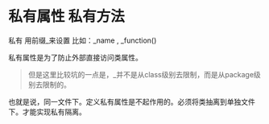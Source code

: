 # 私有属性 私有方法


私有 用前缀_来设置  比如：_name , _function()

私有属性是为了防止外部直接访问类属性。

> 但是这里比较坑的一点是，_并不是从class级别去限制，而是从package级别去限制的。

也就是说，同一文件下。定义私有属性是不起作用的。必须将类抽离到单独文件下。才能实现私有隔离。